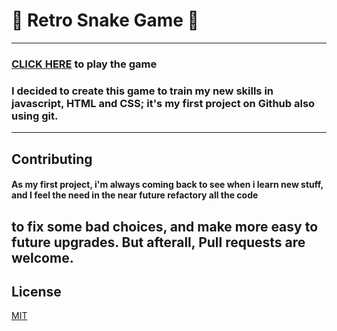 # :snake: Retro Snake Game :snake: 
---
### [CLICK HERE](https://sh0uryu.github.io/snake/) to play the game
### I decided to create this game to train my new skills in javascript, HTML and CSS; it's my first project on Github also using git.
---
## Contributing
#### As my first project, i'm always coming back to see when i learn new stuff, and I feel the need in the near future refactory all the code
to fix some bad choices, and make more easy to future upgrades. But afterall, Pull requests are welcome.
---
## License 
[MIT](https://github.com/sh0uryu/snake/blob/master/LICENSE)
